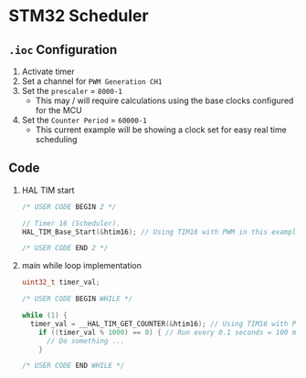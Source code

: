 # STM32 Scheduler

## `.ioc` Configuration

1. Activate timer
2. Set a channel for `PWM Generation CH1`
3. Set the `prescaler` = `8000-1`
    - This may / will require calculations using the base clocks configured for the MCU
4. Set the `Counter Period` = `60000-1`
    - This current example will be showing a clock set for easy real time scheduling

## Code

1. HAL TIM start

   ```C
   /* USER CODE BEGIN 2 */
   
   // Timer 16 (Scheduler).
   HAL_TIM_Base_Start(&htim16); // Using TIM16 with PWM in this example.
   
   /* USER CODE END 2 */
   ```

2. main while loop implementation

   ```C
   uint32_t timer_val;
   
   /* USER CODE BEGIN WHILE */
   
   while (1) {
     timer_val = __HAL_TIM_GET_COUNTER(&htim16); // Using TIM16 with PWM in this example.
       if ((timer_val % 1000) == 0) { // Run every 0.1 seconds = 100 ms.
         // Do something ...
       }
   
   /* USER CODE END WHILE */
   ```
